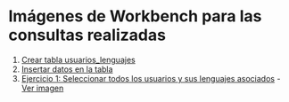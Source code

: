 # Imágenes de Workbench para las consultas realizadas

1.  [Crear tabla usuarios_lenguajes](https://github.com/JuanjDes/sql-1/blob/main/imagenes/crea_tabla_usuarios_lenguajes.png)
2.  [Insertar datos en la tabla](https://github.com/JuanjDes/sql-1/blob/main/imagenes/a%C3%B1ado_datos_a_tabla.png)
3.  [Ejercicio 1: Seleccionar todos los usuarios y sus lenguajes asociados](statements.sql#ejercicio-1) -
     [Ver imagen](imagenes/ejercicio1.png)
